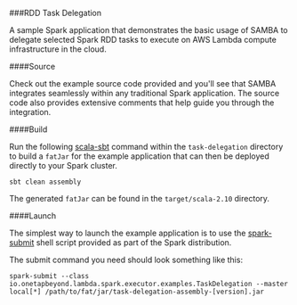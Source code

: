 ###RDD Task Delegation

A sample Spark application that demonstrates the basic usage of SAMBA
to delegate selected Spark RDD tasks to execute on AWS Lambda
compute infrastructure in the cloud.

####Source

Check out the example source code provided and you'll see that SAMBA
integrates seamlessly within any traditional Spark application. The source
code also provides extensive comments that help guide you through
the integration.

####Build

Run the following [scala-sbt](http://www.scala-sbt.org) command within
the `task-delegation` directory to build a `fatJar` for the example application
that can then be deployed directly to your Spark cluster.

``
sbt clean assembly
``

The generated `fatJar` can be found in the `target/scala-2.10` directory.

####Launch

The simplest way to launch the example application is to use the
[spark-submit](https://spark.apache.org/docs/latest/submitting-applications.html)
shell script provided as part of the Spark distribution.

The submit command you need should look something like this:

```
spark-submit --class io.onetapbeyond.lambda.spark.executor.examples.TaskDelegation --master local[*] /path/to/fat/jar/task-delegation-assembly-[version].jar
```
